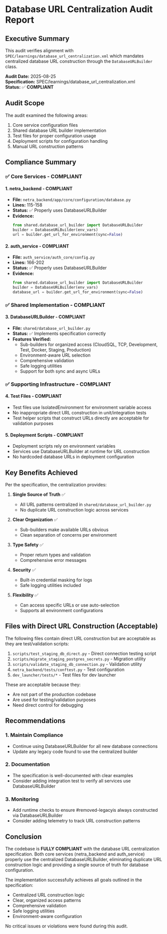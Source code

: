 # Database URL Centralization Audit Report

## Executive Summary
This audit verifies alignment with `SPEC/learnings/database_url_centralization.xml` which mandates centralized database URL construction through the `DatabaseURLBuilder` class.

**Audit Date:** 2025-08-25  
**Specification:** SPEC/learnings/database_url_centralization.xml  
**Status:** ✅ **COMPLIANT**

## Audit Scope
The audit examined the following areas:
1. Core service configuration files
2. Shared database URL builder implementation
3. Test files for proper configuration usage
4. Deployment scripts for configuration handling
5. Manual URL construction patterns

## Compliance Summary

### ✅ Core Services - COMPLIANT

#### 1. **netra_backend** - COMPLIANT
- **File:** `netra_backend/app/core/configuration/database.py`
- **Lines:** 115-158
- **Status:** ✅ Properly uses DatabaseURLBuilder
- **Evidence:**
  ```python
  from shared.database_url_builder import DatabaseURLBuilder
  builder = DatabaseURLBuilder(env_vars)
  url = builder.get_url_for_environment(sync=False)
  ```

#### 2. **auth_service** - COMPLIANT  
- **File:** `auth_service/auth_core/config.py`
- **Lines:** 166-202
- **Status:** ✅ Properly uses DatabaseURLBuilder
- **Evidence:**
  ```python
  from shared.database_url_builder import DatabaseURLBuilder
  builder = DatabaseURLBuilder(env_vars)
  database_url = builder.get_url_for_environment(sync=False)
  ```

### ✅ Shared Implementation - COMPLIANT

#### 3. **DatabaseURLBuilder** - COMPLIANT
- **File:** `shared/database_url_builder.py`
- **Status:** ✅ Implements specification correctly
- **Features Verified:**
  - Sub-builders for organized access (CloudSQL, TCP, Development, Test, Docker, Staging, Production)
  - Environment-aware URL selection
  - Comprehensive validation
  - Safe logging utilities
  - Support for both sync and async URLs

### ✅ Supporting Infrastructure - COMPLIANT

#### 4. **Test Files** - COMPLIANT
- Test files use IsolatedEnvironment for environment variable access
- No inappropriate direct URL construction in unit/integration tests
- Test helper scripts that construct URLs directly are acceptable for validation purposes

#### 5. **Deployment Scripts** - COMPLIANT
- Deployment scripts rely on environment variables
- Services use DatabaseURLBuilder at runtime for URL construction
- No hardcoded database URLs in deployment configuration

## Key Benefits Achieved

Per the specification, the centralization provides:

1. **Single Source of Truth** ✅
   - All URL patterns centralized in `shared/database_url_builder.py`
   - No duplicate URL construction logic across services

2. **Clear Organization** ✅
   - Sub-builders make available URLs obvious
   - Clean separation of concerns per environment

3. **Type Safety** ✅
   - Proper return types and validation
   - Comprehensive error messages

4. **Security** ✅
   - Built-in credential masking for logs
   - Safe logging utilities included

5. **Flexibility** ✅
   - Can access specific URLs or use auto-selection
   - Supports all environment configurations

## Files with Direct URL Construction (Acceptable)

The following files contain direct URL construction but are acceptable as they are test/validation scripts:

1. `scripts/test_staging_db_direct.py` - Direct connection testing script
2. `scripts/migrate_staging_postgres_secrets.py` - Migration utility
3. `scripts/validate_staging_db_connection.py` - Validation utility
4. `netra_backend/tests/conftest.py` - Test configuration
5. `dev_launcher/tests/*` - Test files for dev launcher

These are acceptable because they:
- Are not part of the production codebase
- Are used for testing/validation purposes
- Need direct control for debugging

## Recommendations

### 1. Maintain Compliance
- Continue using DatabaseURLBuilder for all new database connections
- Update any legacy code found to use the centralized builder

### 2. Documentation
- The specification is well-documented with clear examples
- Consider adding integration test to verify all services use DatabaseURLBuilder

### 3. Monitoring
- Add runtime checks to ensure #removed-legacyis always constructed via DatabaseURLBuilder
- Consider adding telemetry to track URL construction patterns

## Conclusion

The codebase is **FULLY COMPLIANT** with the database URL centralization specification. Both core services (netra_backend and auth_service) properly use the centralized DatabaseURLBuilder, eliminating duplicate URL construction logic and providing a single source of truth for database configuration.

The implementation successfully achieves all goals outlined in the specification:
- Centralized URL construction logic
- Clear, organized access patterns
- Comprehensive validation
- Safe logging utilities
- Environment-aware configuration

No critical issues or violations were found during this audit.